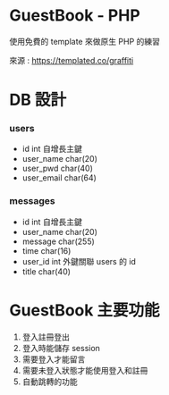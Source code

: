 # GuestBook - PHP

使用免費的 template 來做原生 PHP 的練習

來源 : https://templated.co/graffiti

# DB 設計
### users
- id int 自增長主鍵
- user_name char(20)
- user_pwd char(40)
- user_email char(64)
### messages
- id int 自增長主鍵
- user_name char(20)
- message char(255)
- time char(16)
- user_id int 外鍵關聯 users 的 id
- title char(40)

# GuestBook 主要功能
1. 登入註冊登出
2. 登入時能儲存 session
3. 需要登入才能留言
4. 需要未登入狀態才能使用登入和註冊
5. 自動跳轉的功能
